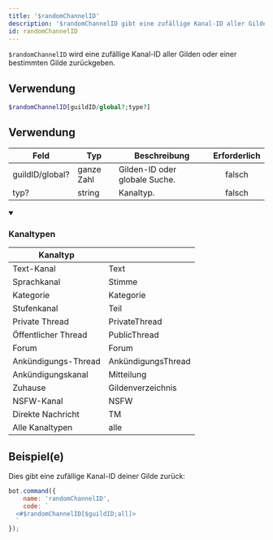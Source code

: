 ```yaml
---
title: '$randomChannelID'
description: '$randomChannelID gibt eine zufällige Kanal-ID aller Gilden oder einer bestimmten Gilde zurück.'
id: randomChannelID
---
```


`$randomChannelID` wird eine zufällige Kanal-ID aller Gilden oder einer bestimmten Gilde zurückgeben.

## Verwendung

```php
$randomChannelID[guildID/global?;type?]
```

## Verwendung

| Feld            | Typ        | Beschreibung                  | Erforderlich |
| --------------- | ---------- | ----------------------------- |:------------:|
| guildID/global? | ganze Zahl | Gilden-ID oder globale Suche. |    falsch    |
| typ?            | string     | Kanaltyp.                     |    falsch    |

<details open>
  <summary><h3> Kanaltypen </h3></summary>

| Kanaltyp            |                    |
| ------------------- | ------------------ |
| Text-Kanal          | Text               |
| Sprachkanal         | Stimme             |
| Kategorie           | Kategorie          |
| Stufenkanal         | Teil               |
| Private Thread      | PrivateThread      |
| Öffentlicher Thread | PublicThread       |
| Forum               | Forum              |
| Ankündigungs-Thread | AnkündigungsThread |
| Ankündigungskanal   | Mitteilung         |
| Zuhause             | Gildenverzeichnis  |
| NSFW-Kanal          | NSFW               |
| Direkte Nachricht   | TM                 |
| Alle Kanaltypen     | alle               |

</details>

## Beispiel(e)

Dies gibt eine zufällige Kanal-ID deiner Gilde zurück:

```javascript
bot.command({
    name: 'randomChannelID',
    code: `
  <#$randomChannelID[$guildID;all]>
  `
});
```
